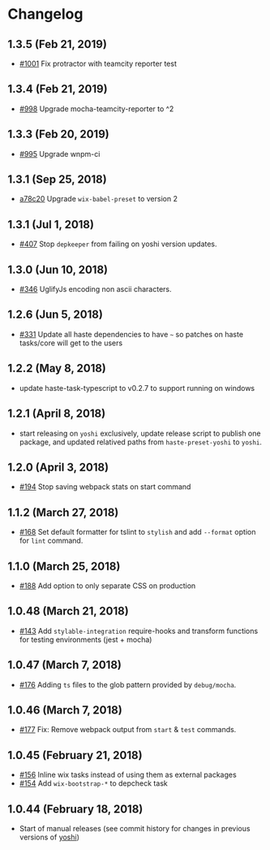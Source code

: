 # Changelog

## 1.3.5 (Feb 21, 2019)
* [#1001](https://github.com/wix/yoshi/pull/1001) Fix protractor with teamcity reporter test

## 1.3.4 (Feb 21, 2019)
* [#998](https://github.com/wix/yoshi/pull/998) Upgrade mocha-teamcity-reporter to ^2

## 1.3.3 (Feb 20, 2019)
* [#995](https://github.com/wix/yoshi/pull/995) Upgrade wnpm-ci

## 1.3.1 (Sep 25, 2018)
* [a78c20](https://github.com/wix/yoshi/commit/a78c20b7b471da46463a44d1106b106fc6d20147) Upgrade `wix-babel-preset` to version 2
## 1.3.1 (Jul 1, 2018)
* [#407](https://github.com/wix-private/yoshi/pull/407) Stop `depkeeper` from failing on yoshi version updates.

## 1.3.0 (Jun 10, 2018)
* [#346](https://github.com/wix-private/yoshi/pull/346) UglifyJs encoding non ascii characters.

## 1.2.6 (Jun 5, 2018)
* [#331](https://github.com/wix-private/yoshi/pull/331) Update all haste dependencies to have `~` so patches on haste tasks/core will get to the users

## 1.2.2 (May 8, 2018)
* update haste-task-typescript to v0.2.7 to support running on windows

## 1.2.1 (April 8, 2018)
* start releasing on `yoshi` exclusively, update release script to publish one package, and updated relatived paths from `haste-preset-yoshi` to `yoshi`.

## 1.2.0 (April 3, 2018)
* [#194](https://github.com/wix-private/yoshi/pull/194) Stop saving webpack stats on start command

## 1.1.2 (March 27, 2018)
* [#168](https://github.com/wix-private/yoshi/pull/168) Set default formatter for tslint to `stylish` and add `--format` option for `lint` command.

## 1.1.0 (March 25, 2018)
* [#188](https://github.com/wix-private/yoshi/pull/188) Add option to only separate CSS on production

## 1.0.48 (March 21, 2018)
* [#143](https://github.com/wix-private/yoshi/pull/143) Add `stylable-integration` require-hooks and transform functions for testing environments (jest + mocha)

## 1.0.47 (March 7, 2018)
* [#176](https://github.com/wix-private/yoshi/pull/176) Adding `ts` files to the glob pattern provided by `debug/mocha`.

## 1.0.46 (March 7, 2018)
  * [#177](https://github.com/wix-private/yoshi/pull/177) Fix: Remove webpack output from `start` & `test` commands.

## 1.0.45 (February 21, 2018)
  * [#156](https://github.com/wix-private/yoshi/pull/156) Inline wix tasks instead of using them as external packages
  * [#154](https://github.com/wix-private/yoshi/pull/154) Add `wix-bootstrap-*` to depcheck task

## 1.0.44 (February 18, 2018)
  * Start of manual releases (see commit history for changes in previous versions of [yoshi](https://github.com/wix/yoshi))
